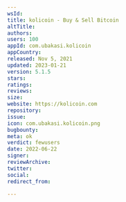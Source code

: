 ```yaml
---
wsId: 
title: kolicoin - Buy & Sell Bitcoin
altTitle: 
authors: 
users: 100
appId: com.ubakasi.kolicoin
appCountry: 
released: Nov 5, 2021
updated: 2023-01-21
version: 5.1.5
stars: 
ratings: 
reviews: 
size: 
website: https://kolicoin.com
repository: 
issue: 
icon: com.ubakasi.kolicoin.png
bugbounty: 
meta: ok
verdict: fewusers
date: 2022-06-22
signer: 
reviewArchive: 
twitter: 
social: 
redirect_from: 

---
```


